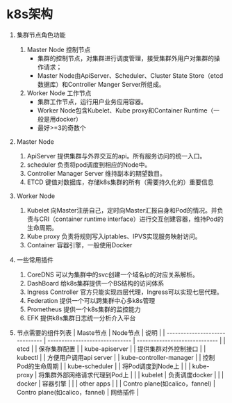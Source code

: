 # k8s架构

1. 集群节点角色功能
   1. Master Node 控制节点
      - 集群的控制节点，对集群进行调度管理，接受集群外用户对集群的操作请求；
      - Master Node由ApiServer、Scheduler、Cluster State Store（etcd数据库）和Controller Manger Server所组成。
   2. Worker Node 工作节点
      - 集群工作节点，运行用户业务应用容器。
      - Worker Node包含Kubelet、Kube proxy和Container Runtime（一般是用docker）
      - 最好>=3的奇数个

2. Master Node
   1. ApiServer
      提供集群与外界交互的api。所有服务访问的统一入口。
   2. scheduler
      负责将pod调度到相应的Node中。
   3. Controller Manager Server
      维持副本的期望数目。
   4. ETCD
      键值对数据库，存储k8s集群的所有（需要持久化的）重要信息

3. Worker Node
   1. Kubelet
      向Master注册自己，定时向Master汇报自身和Pod的情况。并负责与CRI（container runtime interface）进行交互创建容器，维持Pod的生命周期。
   2. Kube proxy
      负责将规则写入iptables、IPVS实现服务映射访问。
   3. Container
      容器引擎，一般使用Docker

4. 一些常用插件
   1. CoreDNS
      可以为集群中的svc创建一个域名ip的对应关系解析。
   2. DashBoard
      给k8s集群提供一个BS结构的访问体系
   3. Ingress Controller
      官方只能实现四层代理，Ingress可以实现七层代理。
   4. Federation
      提供一个可以跨集群中心多k8s管理
   5. Prometheus
      提供一个k8s集群的监控能力
   6. EFK
      提供k8s集群日志统一分析介入平台

5. 节点需要的组件列表
   | Maste节点                      | Node节点                       | 说明                          |
   | ------------------------------ | ------------------------------ | ----------------------------- |
   | etcd                           |                                | 保存集群配置                  |
   | kube-apiserver                 |                                | 提供集群对外控制接口          |
   | kubectl                        |                                | 方便用户调用api server        |
   | kube-controller-manager        |                                | 控制Pod的生命周期             |
   | kube-scheduler                 |                                | 将Pod调度到Node上             |
   |                                | kube-proxy                     | 将集群外部网络请求代理到Pod上 |
   |                                | kubelet                        | 负责调度docker                |
   |                                | docker                         | 容器引擎                      |
   |                                | other apps                     |                               |
   | Contro plane(如calico，fannel) | Contro plane(如calico，fannel) | 网络插件                      |
